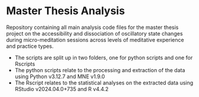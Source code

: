 # Master Thesis Analysis
Repository containing all main analysis code files for the master thesis project on the accessibility and dissociation of oscillatory state changes during micro-meditation sessions across levels of meditative experience and practice types.

  - The scripts are split up in two folders, one for python scripts and one for Rscripts
  - The python scripts relate to the processing and extraction of the data using Python v3.12.7 and MNE v1.9.0
  - The Rscript relates to the statistical analyses on the extracted data using RStudio v2024.04.0+735 and R v4.4.2 
